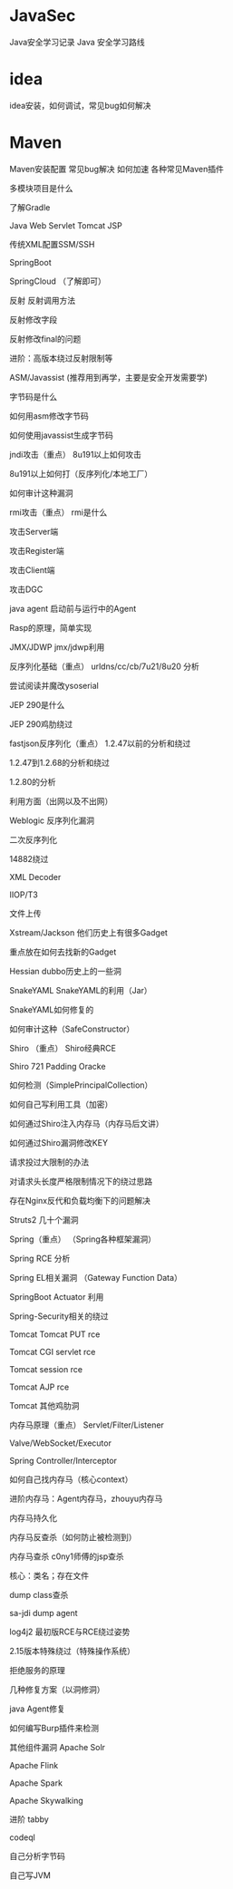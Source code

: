 # JavaSec
Java安全学习记录
Java 安全学习路线

# idea
idea安装，如何调试，常见bug如何解决

# Maven
Maven安装配置
常见bug解决
如何加速
各种常见Maven插件

多模块项目是什么

了解Gradle

Java Web
Servlet Tomcat JSP

传统XML配置SSM/SSH

SpringBoot

SpringCloud （了解即可）

反射
反射调用方法

反射修改字段

反射修改final的问题

进阶：高版本绕过反射限制等

ASM/Javassist
(推荐用到再学，主要是安全开发需要学)

字节码是什么

如何用asm修改字节码

如何使用javassist生成字节码

jndi攻击（重点）
8u191以上如何攻击

8u191以上如何打（反序列化/本地工厂）

如何审计这种漏洞

rmi攻击（重点）
rmi是什么

攻击Server端

攻击Register端

攻击Client端

攻击DGC

java agent
启动前与运行中的Agent

Rasp的原理，简单实现

JMX/JDWP
jmx/jdwp利用

反序列化基础（重点）
urldns/cc/cb/7u21/8u20 分析

尝试阅读并魔改ysoserial

JEP 290是什么

JEP 290鸡肋绕过

fastjson反序列化（重点）
1.2.47以前的分析和绕过

1.2.47到1.2.68的分析和绕过

1.2.80的分析

利用方面（出网以及不出网）

Weblogic
反序列化漏洞

二次反序列化

14882绕过

XML Decoder

IIOP/T3

文件上传

Xstream/Jackson
他们历史上有很多Gadget

重点放在如何去找新的Gadget

Hessian
dubbo历史上的一些洞

SnakeYAML
SnakeYAML的利用（Jar）

SnakeYAML如何修复的

如何审计这种（SafeConstructor）

Shiro （重点）
Shiro经典RCE

Shiro 721 Padding Oracke

如何检测（SimplePrincipalCollection）

如何自己写利用工具（加密）

如何通过Shiro注入内存马（内存马后文讲）

如何通过Shiro漏洞修改KEY

请求投过大限制的办法

对请求头长度严格限制情况下的绕过思路

存在Nginx反代和负载均衡下的问题解决

Struts2
几十个漏洞

Spring（重点）
（Spring各种框架漏洞）

Spring RCE 分析

Spring EL相关漏洞 （Gateway Function Data）

SpringBoot Actuator 利用

Spring-Security相关的绕过

Tomcat
Tomcat PUT rce

Tomcat CGI servlet rce

Tomcat session rce

Tomcat AJP rce

Tomcat 其他鸡肋洞

内存马原理（重点）
Servlet/Filter/Listener

Valve/WebSocket/Executor

Spring Controller/Interceptor

如何自己找内存马（核心context）

进阶内存马：Agent内存马，zhouyu内存马

内存马持久化

内存马反查杀（如何防止被检测到）

内存马查杀
c0ny1师傅的jsp查杀

核心：类名；存在文件

dump class查杀

sa-jdi dump agent

log4j2
最初版RCE与RCE绕过姿势

2.15版本特殊绕过（特殊操作系统）

拒绝服务的原理

几种修复方案（以洞修洞）

java Agent修复

如何编写Burp插件来检测

其他组件漏洞
Apache Solr

Apache Flink

Apache Spark

Apache Skywalking

进阶
tabby

codeql

自己分析字节码

自己写JVM
